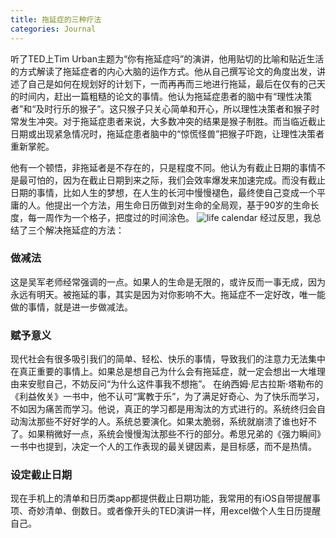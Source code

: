 ```yaml
---
title: 拖延症的三种疗法
categories: Journal
---
```


听了TED上Tim Urban主题为“你有拖延症吗”的演讲，他用贴切的比喻和贴近生活的方式解读了拖延症者的内心大脑的运作方式。他从自己撰写论文的角度出发，讲述了自己是如何在规划好的计划下，一而再再而三地进行拖延，最后在仅有的己天的时间内，赶出一篇粗糙的论文的事情。他认为拖延症患者的脑中有“理性决策者”和“及时行乐的猴子”。这只猴子只关心简单和开心，所以理性决策者和猴子时常发生冲突。对于拖延症患者来说，大多数冲突的结果是猴子制胜。而当临近截止日期或出现紧急情况时，拖延症患者脑中的“惊慌怪兽”把猴子吓跑，让理性决策者重新掌舵。

他有一个顿悟，非拖延者是不存在的，只是程度不同。他认为有截止日期的事情不是最可怕的，因为在截止日期到来之际，我们会效率爆发来加速完成。而没有截止日期的事情，比如人生的梦想，在人生的长河中慢慢褪色，最终使自己变成一个平庸的人。他提出一个方法，用生命日历做到对生命的全局观，基于90岁的生命长度，每一周作为一个格子，把度过的时间涂色。
![life calendar](http://ojs1n6jlb.bkt.clouddn.com/lifeCalendar.jpg)
经过反思，我总结了三个解决拖延症的方法：

### 做减法

这是吴军老师经常强调的一点。如果人的生命是无限的，或许反而一事无成，因为永远有明天。被拖延的事，其实是因为对你影响不大。拖延症不一定好改，唯一能做的事情，就是进一步做减法。

### 赋予意义

现代社会有很多吸引我们的简单、轻松、快乐的事情，导致我们的注意力无法集中在真正重要的事情上。如果总是想自己为什么会有拖延症，就一定会想出一大堆理由来安慰自己，不妨反问“为什么这件事我不想拖”。
在纳西姆·尼古拉斯·塔勒布的《利益攸关》一书中，他不认可“寓教于乐”，为了满足好奇心、为了快乐而学习，不如因为痛苦而学习。他说，真正的学习都是用淘汰的方式进行的。系统终归会自动淘汰那些不好好学的人。系统总要演化。如果太脆弱，系统就崩溃了谁也好不了。如果稍微好一点，系统会慢慢淘汰那些不行的部分。希思兄弟的《强力瞬间》一书中也提到，决定一个人的工作表现的最关键因素，是目标感，而不是热情。

### 设定截止日期

现在手机上的清单和日历类app都提供截止日期功能，我常用的有iOS自带提醒事项、奇妙清单、倒数日。或者像开头的TED演讲一样，用excel做个人生日历提醒自己。



